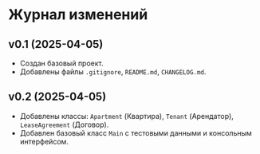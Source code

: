 # Журнал изменений

## v0.1 (2025-04-05)
- Создан базовый проект.
- Добавлены файлы `.gitignore`, `README.md`, `CHANGELOG.md`.

## v0.2 (2025-04-05)
- Добавлены классы: `Apartment` (Квартира), `Tenant` (Арендатор), `LeaseAgreement` (Договор).
- Добавлен базовый класс `Main` с тестовыми данными и консольным интерфейсом. 

